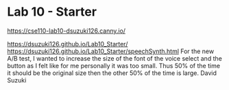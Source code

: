 # Lab 10 - Starter
https://cse110-lab10-dsuzuki126.canny.io/

https://dsuzuki126.github.io/Lab10_Starter/
https://dsuzuki126.github.io/Lab10_Starter/speechSynth.html
For the new A/B test, I wanted to increase the size of the font of the voice select and the button as I felt like for me personally it was too small.  Thus 50% of the time it should be the original size then the other 50% of the time is large.
David Suzuki